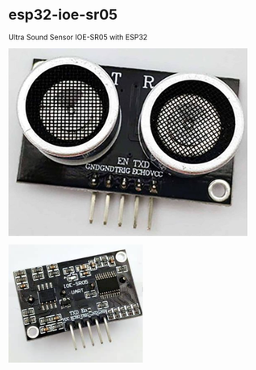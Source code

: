 # esp32-ioe-sr05
Ultra Sound Sensor IOE-SR05 with ESP32

![arcs](https://github.com/tanmanh0707/esp32-ioe-sr05/blob/main/images/ioe-sr05-front.png)

![arcs](https://github.com/tanmanh0707/esp32-ioe-sr05/blob/main/images/ioe-sr05-back.png)